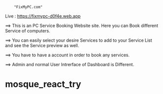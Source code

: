         "FixMyPC.com"
 
 Live : https://fixmypc-d0f4e.web.app
 
==> This is an PC Service Booking Website site. Here you can Book different Service of computers.

==> You can easily select your desire Services to add to your Service List and see the Service preview as well.

==> You have to have a account in order to book any services.

==> Admin and normal User Intrerface of Dashboard is Different.
# mosque_react_try
